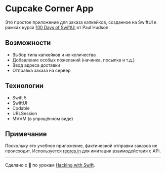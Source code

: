 # Cupcake Corner App

Это простое приложение для заказа капкейков, созданное на SwiftUI в рамках курса [100 Days of SwiftUI](https://www.hackingwithswift.com/100/swiftui) от Paul Hudson.

## Возможности

- Выбор типа капкейков и их количества  
- Добавление особых пожеланий (начинка, посыпка и т.д.)  
- Ввод адреса доставки  
- Отправка заказа на сервер

## Технологии

- Swift 5
- SwiftUI
- Codable
- URLSession
- MVVM (в упрощённом виде)

## Примечание

Поскольку это учебное приложение, фактической отправки заказов не происходит. Используется [reqres.in](https://reqres.in) для имитации взаимодействия с API.

---

Сделано с 💙 по урокам [Hacking with Swift](https://www.hackingwithswift.com/).
